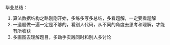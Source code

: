 毕业总结：
1. 算法数据结构之路刚刚开始，多练多写多总结，多看题解，一定要看题解
2. 一道题做一遍一定是不够的，看别人代码，从不同的角度去思考和理解，才能有所收获
3. 多画图去理解题目，多动手实践同时和别人多讨论
